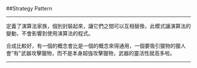 ##Strategy Pattern

____
定義了演算法家族，個別封裝起來，讓它們之間可以互相替換，此模式讓演算法的變動，不會影響到使用演算法的程式。

合成比較好，有一個的概念會比是一個的概念來得通用，一個要吸引獵物的獵人會”有"武器攻擊獵物，而不是本身超強攻擊獵物，武器的靈活性就高多啦。

____


